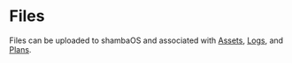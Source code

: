 # Files

Files can be uploaded to shambaOS and associated with
[Assets](/model/type/asset), [Logs](/model/type/log), and
[Plans](/model/type/plan).
